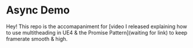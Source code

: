 # Async Demo

Hey!  This repo is the accomapaniment for [video I released explaining how to use multitheading in UE4 & the Promise Pattern](waiting for link) to keep framerate smooth & high.
